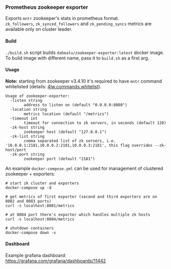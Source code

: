 ### Prometheus zookeeper exporter
Exports `mntr` zookeeper's stats in prometheus format.  
`zk_followers`, `zk_synced_followers` and `zk_pending_syncs` metrics are available only on cluster leader.  

#### Build
`./build.sh` script builds `dabealu/zookeeper-exporter:latest` docker image.  
To build image with different name, pass it to `build.sh` as a first arg.  

#### Usage
**Note:** starting from zookeeper v3.4.10 it's required to have `mntr` command whitelisted (details: [4lw.commands.whitelist](https://zookeeper.apache.org/doc/current/zookeeperAdmin.html)).

```
Usage of zookeeper-exporter:
  -listen string
        address to listen on (default "0.0.0.0:8080")
  -location string
        metrics location (default "/metrics")
  -timeout int
        timeout for connection to zk servers, in seconds (default 120)
  -zk-host string
        zookeeper host (default "127.0.0.1")
  -zk-list string
        comma separated list of zk servers, i.e. '10.0.0.1:2181,10.0.0.2:2181,10.0.0.3:2181', this flag overrides --zk-host/port
  -zk-port string
        zookeeper port (default "2181")
```

An example `docker-compose.yml` can be used for management of clustered zookeeper + exporters:
```
# start zk cluster and exporters
docker-compose up -d

# get metrics of first exporter (second and third exporters are on 8082 and 8083 ports)
curl -s localhost:8081/metrics

# at 8084 port there's exporter which handles multiple zk hosts
curl -s localhost:8084/metrics

# shutdown containers
docker-compose down -v
```

#### Dashboard
Example grafana dashboard: https://grafana.com/grafana/dashboards/11442
